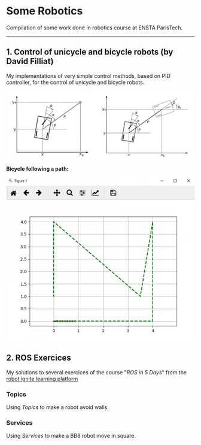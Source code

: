 # Some Robotics
Compilation of some work done in robotics course at ENSTA ParisTech.

---

## 1. Control of unicycle and bicycle robots (by David Filliat)

My implementations of very simple control methods, based on PID controller, for the control of unicycle and bicycle robots.

![robot control figures](./pics_and_gifs/robot_control.PNG)  
  
**Bicycle following a path:**  
  
![robot control following path](./pics_and_gifs/robot_control.gif)

## 2. ROS Exercices

My solutions to several exercices of the course "*ROS in 5 Days*" from the [robot ignite learning platform](https://www.robotigniteacademy.com)

### Topics
  
Using *Topics* to make a robot avoid walls.  
  
### Services
  
Using *Services* to make a BB8 robot move in square.  
